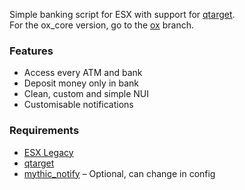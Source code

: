 Simple banking script for ESX with support for [qtarget](https://github.com/QuantusRP/qtarget).  
For the ox_core version, go to the [ox](https://github.com/antond15/orp_banking/tree/ox) branch.

### Features
- Access every ATM and bank
- Deposit money only in bank
- Clean, custom and simple NUI
- Customisable notifications

### Requirements
- [ESX Legacy](https://github.com/esx-framework/esx-legacy)
- [qtarget](https://github.com/QuantusRP/qtarget)
- [mythic_notify](https://github.com/antond15/mythic_notify) – Optional, can change in config
